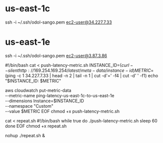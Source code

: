 

# us-east-1c
ssh -i ~/.ssh/odol-sango.pem ec2-user@34.227.7.33

# us-east-1e
ssh -i ~/.ssh/odol-sango.pem ec2-user@3.87.3.86

#!/bin/bash
cat <<EOF > push-latency-metric.sh
  INSTANCE_ID=$(curl --silent http://169.254.169.254/latest/meta-data/instance-id)
  METRIC=$(ping -c 1 34.227.7.33 | head -n 2 | tail -n 1 | cut -d'=' -f4 | cut -d' ' -f1)
  echo "$INSTANCE_ID: $METRIC"

  aws cloudwatch put-metric-data \
    --metric-name ping-latency-us-east-1c-to-us-east-1e \
    --dimensions Instance=$INSTANCE_ID \
    --namespace "Custom" \
    --value $METRIC
EOF
chmod +x push-latency-metric.sh

cat <<EOF > repeat.sh
#!/bin/bash
while true
do
 ./push-latency-metric.sh
 sleep 60
done
EOF
chmod +x repeat.sh

nohup ./repeat.sh &

